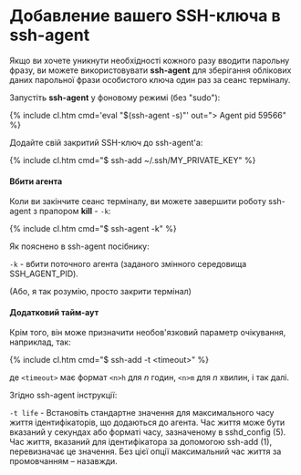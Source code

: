# Добавление вашего SSH-ключа в ssh-agent

Якщо ви хочете уникнути необхідності кожного разу вводити парольну фразу, ви можете використовувати **ssh-agent** для зберігання облікових даних парольної фрази особистого ключа один раз за сеанс терміналу.

Запустіть **ssh-agent** у фоновому режимі (без "sudo"):

{% include cl.htm cmd='eval "$(ssh-agent -s)"'
out="> Agent pid 59566" %}

Додайте свій закритий SSH-ключ  до ssh-agent'a:

{% include cl.htm cmd="$ ssh-add ~/.ssh/MY_PRIVATE_KEY" %}



#### Вбити агента

Коли ви закінчите сеанс терміналу, ви можете завершити роботу ssh-agent з прапором **kill** - `-k`:

{% include cl.htm cmd="$ ssh-agent -k" %}

Як пояснено в ssh-agent посібнику:

`-k` - вбити поточного агента (заданого змінного середовища SSH_AGENT_PID).

(Або, я так розумію, просто закрити термінал)

#### Додатковий тайм-аут

Крім того, він може призначити необов'язковий параметр очікування, наприклад, так:

{% include cl.htm cmd="$ ssh-add -t &lt;timeout&gt;" %}

де `<timeout>` має формат `<n>h` для _n_ годин, `<n>m` для _n_ хвилин, і так далі.

Згідно ssh-agent інструкції:

`-t life` - Встановіть стандартне значення для максимального часу життя ідентифікаторів, що додаються до агента. Час життя може бути вказаний у секундах або форматі часу, зазначеному в sshd_config (5). Час життя, вказаний для ідентифікатора за допомогою ssh-add (1), перевизначає це значення. Без цієї опції максимальний час життя за промовчанням – назавжди.
